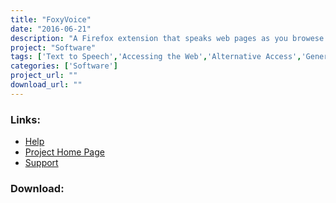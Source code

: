 ```yaml
---
title: "FoxyVoice"
date: "2016-06-21"
description: "A Firefox extension that speaks web pages as you browese. Uses Microsoft SAPI for speech on Windows only."
project: "Software"
tags: ['Text to Speech','Accessing the Web','Alternative Access','General Tools' ]
categories: ['Software']
project_url: ""
download_url: ""
---
```



### Links:
- <a href="http://foxyvoice.kenche.info/modules/xoopsfaq/">Help</a>
- <a href="http://kenche.info/">Project Home Page</a>
- <a href="http://foxyvoice.kenche.info/modules/newbb/">Support</a>

### Download:  